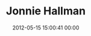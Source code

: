 ---
title: "Jonnie Hallman"
date: 2012-05-15 15:00:41 00:00
permalink: /destroytoday
twitter: "destroytoday"
likes: [48,43,66,67,73,96,111,703,724,830,909,310,1031,1044,580,1075,1086,1094,1126,710,1198,1509,1997,2104]
id: 26
gravatar: "http://www.gravatar.com/avatar/6cb5bbfc4a621565604f35bdb610a9ed"
---